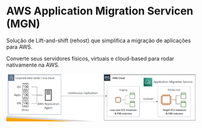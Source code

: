 # AWS Application Migration Servicen (MGN)

Solução de Lift-and-shift (rehost) que simplifica a migração de aplicações para AWS.

Converte seus servidores físicos, virtuais e cloud-based para rodar nativamente na AWS.

![](./imagens/mgn.png)